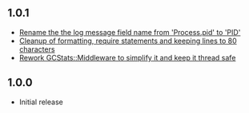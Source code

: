 1.0.1
-----
* [Rename the the log message field name from 'Process.pid' to 'PID'](https://github.com/cerner/gc_stats/pull/1)
* [Cleanup of formatting, require statements and keeping lines to 80 characters](https://github.com/cerner/gc_stats/pull/2)
* [Rework GCStats::Middleware to simplify it and keep it thread safe](https://github.com/cerner/gc_stats/pull/4)

1.0.0
-----
* Initial release
